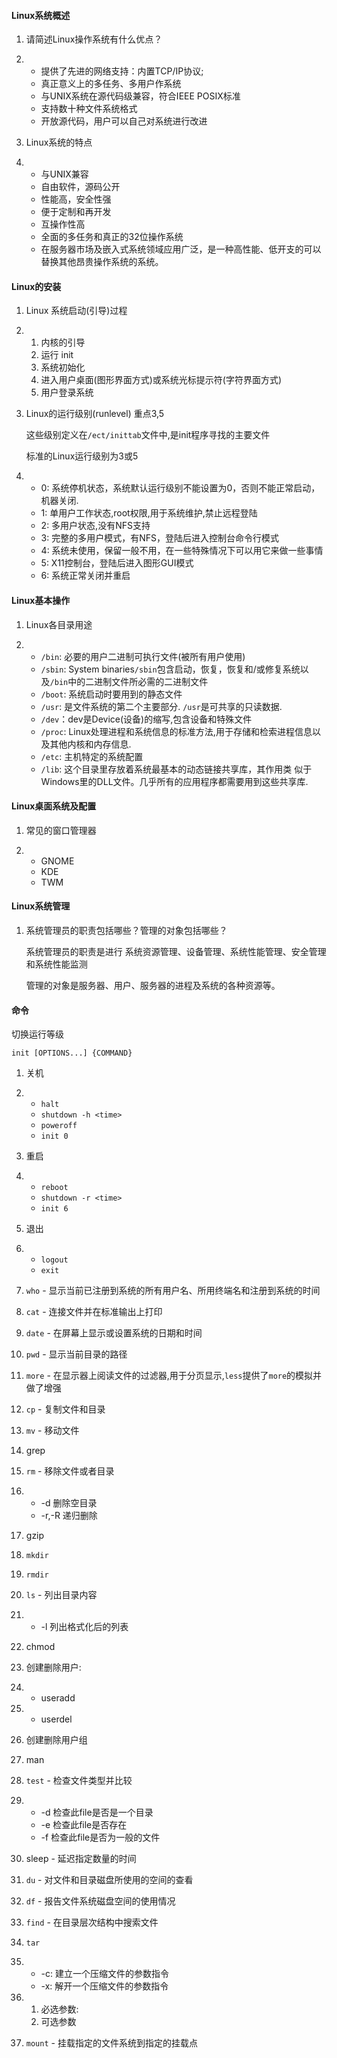 #### Linux系统概述

1. 请简述Linux操作系统有什么优点？

2. - 提供了先进的网络支持：内置TCP/IP协议;
    - 真正意义上的多任务、多用户作系统
    - 与UNIX系统在源代码级兼容，符合IEEE POSIX标准
    - 支持数十种文件系统格式
    - 开放源代码，用户可以自己对系统进行改进

3. Linux系统的特点

4. - 与UNIX兼容
    - 自由软件，源码公开
    - 性能高，安全性强
    - 便于定制和再开发
    - 互操作性高
    - 全面的多任务和真正的32位操作系统
    - 在服务器市场及嵌入式系统领域应用广泛，是一种高性能、低开支的可以替换其他昂贵操作系统的系统。

#### Linux的安装

1. Linux 系统启动(引导)过程

2. 1. 内核的引导
    2. 运行 init
    3. 系统初始化
    4. 进入用户桌面(图形界面方式)或系统光标提示符(字符界面方式)
    5. 用户登录系统

3. Linux的运行级别(runlevel) 重点3,5

    这些级别定义在`/ect/inittab`文件中,是init程序寻找的主要文件

    标准的Linux运行级别为3或5

4. - 0: 系统停机状态，系统默认运行级别不能设置为0，否则不能正常启动，机器关闭.
    - 1: 单用户工作状态,root权限,用于系统维护,禁止远程登陆
    - 2: 多用户状态,没有NFS支持
    - 3: 完整的多用户模式，有NFS，登陆后进入控制台命令行模式
    - 4: 系统未使用，保留一般不用，在一些特殊情况下可以用它来做一些事情
    - 5: X11控制台，登陆后进入图形GUI模式
    - 6: 系统正常关闭并重启

#### Linux基本操作

1. Linux各目录用途

2. - `/bin`: 必要的用户二进制可执行文件(被所有用户使用)
    - `/sbin`: System binaries`/sbin`包含启动，恢复，恢复和/或修复系统以及`/bin`中的二进制文件所必需的二进制文件
    - `/boot`: 系统启动时要用到的静态文件
    - `/usr`: 是文件系统的第二个主要部分. `/usr`是可共享的只读数据.
    - `/dev`：dev是Device(设备)的缩写,包含设备和特殊文件
    - `/proc`: Linux处理进程和系统信息的标准方法,用于存储和检索进程信息以及其他内核和内存信息.
    - `/etc`: 主机特定的系统配置
    - `/lib`: 这个目录里存放着系统最基本的动态链接共享库，其作用类 似于Windows里的DLL文件。几乎所有的应用程序都需要用到这些共享库.

#### Linux桌面系统及配置

1. 常见的窗口管理器

2. - GNOME
    - KDE
    - TWM





####  Linux系统管理

1. 系统管理员的职责包括哪些？管理的对象包括哪些？

    系统管理员的职责是进行 系统资源管理、设备管理、系统性能管理、安全管理和系统性能监测

    管理的对象是服务器、用户、服务器的进程及系统的各种资源等。

#### 命令

切换运行等级

```
init [OPTIONS...] {COMMAND}
```

1. 关机

2. - `halt`
    - `shutdown -h <time>`
    - `poweroff`
    - `init 0`

3. 重启

4. - `reboot`
    - `shutdown -r <time>`
    - `init 6`

5. 退出

6. - `logout`
    - `exit`

7. `who` - 显示当前已注册到系统的所有用户名、所用终端名和注册到系统的时间

8. `cat` - 连接文件并在标准输出上打印

9. `date` - 在屏幕上显示或设置系统的日期和时间

10. `pwd` - 显示当前目录的路径

11. `more` - 在显示器上阅读文件的过滤器,用于分页显示,`less`提供了`more`的模拟并做了增强

12. `cp` - 复制文件和目录

13. `mv` - 移动文件

14. grep

15. `rm` - 移除文件或者目录

16. - -d 删除空目录
    - -r,-R 递归删除

17. gzip

18. `mkdir`

19. `rmdir`

20. `ls` - 列出目录内容

21. - -l 列出格式化后的列表

22. chmod

23. 创建删除用户:

24. - useradd

25. - userdel

26. 创建删除用户组

27. man

28. `test` - 检查文件类型并比较

29. - -d 检查此file是否是一个目录
    - -e 检查此file是否存在
    - -f 检查此file是否为一般的文件

30. sleep - 延迟指定数量的时间

31. `du` - 对文件和目录磁盘所使用的空间的查看

32. `df` - 报告文件系统磁盘空间的使用情况

33. `find` - 在目录层次结构中搜索文件

34. `tar`

35. - -c: 建立一个压缩文件的参数指令
    - -x: 解开一个压缩文件的参数指令

36. 1. 必选参数:
    2. 可选参数

37. `mount` - 挂载指定的文件系统到指定的挂载点